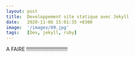 ```yaml
---
layout: post
title:  Developpement site statique avec Jekyll 
date:   2020-11-06 15:01:35 +0300
image:  '/images/09.jpg'
tags:   [Dev, jekyll, ruby]
---
```

A FAIRE !!!!!!!!!!!!!!!!!!!!!!!!!!!!